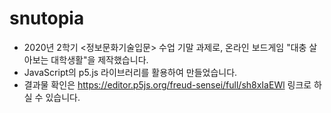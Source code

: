 # snutopia

* 2020년 2학기 <정보문화기술입문> 수업 기말 과제로, 온라인 보드게임 "대충 살아보는 대학생활"을 제작했습니다.
* JavaScript의 p5.js 라이브러리를 활용하여 만들었습니다.
* 결과물 확인은 https://editor.p5js.org/freud-sensei/full/sh8xIaEWl 링크로 하실 수 있습니다.
